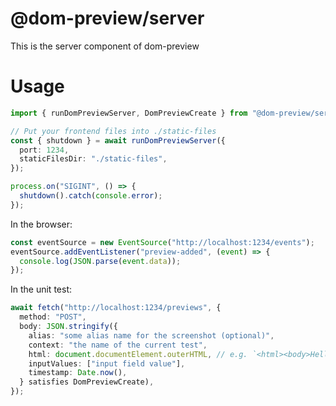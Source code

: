 # @dom-preview/server

This is the server component of dom-preview

# Usage

```ts
import { runDomPreviewServer, DomPreviewCreate } from "@dom-preview/server";

// Put your frontend files into ./static-files
const { shutdown } = await runDomPreviewServer({
  port: 1234,
  staticFilesDir: "./static-files",
});

process.on("SIGINT", () => {
  shutdown().catch(console.error);
});
```

In the browser:

```typescript
const eventSource = new EventSource("http://localhost:1234/events");
eventSource.addEventListener("preview-added", (event) => {
  console.log(JSON.parse(event.data));
});
```

In the unit test:

```typescript
await fetch("http://localhost:1234/previews", {
  method: "POST",
  body: JSON.stringify({
    alias: "some alias name for the screenshot (optional)",
    context: "the name of the current test",
    html: document.documentElement.outerHTML, // e.g. `<html><body>Hello HTML: <input type="text"></body></html>`,
    inputValues: ["input field value"],
    timestamp: Date.now(),
  } satisfies DomPreviewCreate),
});
```
